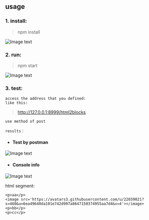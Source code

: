 ## usage

### 1. install:
> npm install

![Image text](https://github.com/qqqays/server4parseEditorJs/blob/master/image-example/install.png?raw=true)

### 2. run:
> npm start

![Image text](https://github.com/qqqays/server4parseEditorJs/blob/master/image-example/run.png?raw=true)


### 3. test:

    access the address that you defined:
    like this:
>   http://127.0.0.1:8999/html2blocks

    use method of post
    
    results：
  - #### Test by postman
   ![Image text](https://github.com/qqqays/server4parseEditorJs/blob/master/image-example/res.png?raw=true)
  - #### Console info
   ![Image text](https://github.com/qqqays/server4parseEditorJs/blob/master/image-example/res2.png?raw=true)


html segment:

```
<p>aa</p>
<image src='https://avatars3.githubusercontent.com/u/22659021?s=460&u=6ea49640da101e742d997a8647150374955aa7d4&v=4'></image>
<p>bb</p>
<p>cc</p>
```
